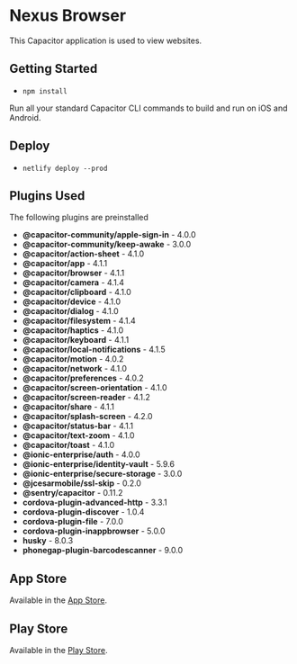 # Nexus Browser

This Capacitor application is used to view websites.

## Getting Started
- `npm install`

Run all your standard Capacitor CLI commands to build and run on iOS and Android.

## Deploy
- `netlify deploy --prod`

## Plugins Used
The following plugins are preinstalled
<!--- Generated Plugins -->
 - **@capacitor-community/apple-sign-in** - 4.0.0
 - **@capacitor-community/keep-awake** - 3.0.0
 - **@capacitor/action-sheet** - 4.1.0
 - **@capacitor/app** - 4.1.1
 - **@capacitor/browser** - 4.1.1
 - **@capacitor/camera** - 4.1.4
 - **@capacitor/clipboard** - 4.1.0
 - **@capacitor/device** - 4.1.0
 - **@capacitor/dialog** - 4.1.0
 - **@capacitor/filesystem** - 4.1.4
 - **@capacitor/haptics** - 4.1.0
 - **@capacitor/keyboard** - 4.1.1
 - **@capacitor/local-notifications** - 4.1.5
 - **@capacitor/motion** - 4.0.2
 - **@capacitor/network** - 4.1.0
 - **@capacitor/preferences** - 4.0.2
 - **@capacitor/screen-orientation** - 4.1.0
 - **@capacitor/screen-reader** - 4.1.2
 - **@capacitor/share** - 4.1.1
 - **@capacitor/splash-screen** - 4.2.0
 - **@capacitor/status-bar** - 4.1.1
 - **@capacitor/text-zoom** - 4.1.0
 - **@capacitor/toast** - 4.1.0
 - **@ionic-enterprise/auth** - 4.0.0
 - **@ionic-enterprise/identity-vault** - 5.9.6
 - **@ionic-enterprise/secure-storage** - 3.0.0
 - **@jcesarmobile/ssl-skip** - 0.2.0
 - **@sentry/capacitor** - 0.11.2
 - **cordova-plugin-advanced-http** - 3.3.1
 - **cordova-plugin-discover** - 1.0.4
 - **cordova-plugin-file** - 7.0.0
 - **cordova-plugin-inappbrowser** - 5.0.0
 - **husky** - 8.0.3
 - **phonegap-plugin-barcodescanner** - 9.0.0
<!--- Generated Plugins End -->

## App Store

Available in the [App Store](https://apps.apple.com/us/app/nexus-web-browser/id6445866986).

## Play Store

Available in the [Play Store](https://play.google.com/store/apps/details?id=com.nexusconcepts.nexus).






